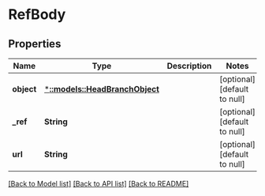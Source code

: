 # RefBody

## Properties
Name | Type | Description | Notes
------------ | ------------- | ------------- | -------------
**object** | [***::models::HeadBranchObject**](headBranch_object.md) |  | [optional] [default to null]
**_ref** | **String** |  | [optional] [default to null]
**url** | **String** |  | [optional] [default to null]

[[Back to Model list]](../README.md#documentation-for-models) [[Back to API list]](../README.md#documentation-for-api-endpoints) [[Back to README]](../README.md)


